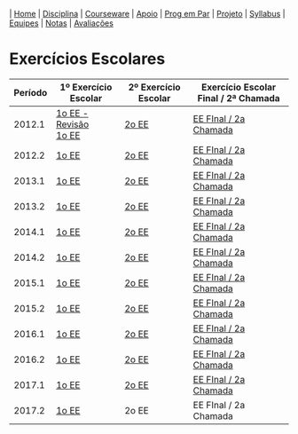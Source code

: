 | [Home](https://github.com/vinicius3w/if977) | [Disciplina](/pages/disciplina.md) | [Courseware](/pages/courseware.md) | [Apoio](/pages/apoio.md) | [Prog em Par](/pages/pairprogramming.md) | [Projeto](/pages/projeto.md) | [Syllabus](/pages/syllabus.md) | [Equipes](/pages/equipes.md) | [Notas](/pages/avaliacoes.md) | [Avaliações](/pages/exerciciosescolares.md)

# Exercícios Escolares

| Período | 1º Exercício Escolar | 2º Exercício Escolar | Exercício Escolar Final / 2ª Chamada |
|---------|----------------------|----------------------|--------------------------------------|
| 2012.1 | [1o EE - Revisão](https://github.com/vinicius3w/IF977/blob/master/exams/if977-2012-1-Prova1%20-%20revisao%20ESS.pdf) <BR> [1o EE](https://github.com/vinicius3w/IF977/blob/master/exams/if977-2012-1-Prova1.pdf) | [2o EE](https://github.com/vinicius3w/IF977/blob/master/exams/if977-2012-1-Prova2.pdf) | [EE FInal / 2a Chamada](https://github.com/vinicius3w/IF977/blob/master/exams/if977-2012-1-Prova-Final.pdf) |
| 2012.2 | [1o EE](https://github.com/vinicius3w/IF977/blob/master/exams/if977-2012-2-Prova1.pdf) | [2o EE](https://github.com/vinicius3w/IF977/blob/master/exams/if977-2012-2-Prova2.pdf) | [EE FInal / 2a Chamada](https://github.com/vinicius3w/IF977/blob/master/exams/if977-2012-2-Prova-Final.pdf) |
| 2013.1 | [1o EE](https://github.com/vinicius3w/IF977/blob/master/exams/if977-2013-1-Prova1.pdf) | [2o EE](https://github.com/vinicius3w/IF977/blob/master/exams/if977-2013-1-Prova2.pdf) | [EE FInal / 2a Chamada](https://github.com/vinicius3w/IF977/blob/master/exams/if977-2013-1-Prova-Final.pdf) |
| 2013.2 | [1o EE](https://github.com/vinicius3w/IF977/blob/master/exams/if977-2013-2-Prova1.pdf) | [2o EE](https://github.com/vinicius3w/IF977/blob/master/exams/if977-2013-2-Prova2.pdf) | [EE FInal / 2a Chamada](https://github.com/vinicius3w/IF977/blob/master/exams/if977-2013-2-Prova-Final.pdf) |
| 2014.1 | [1o EE](https://github.com/vinicius3w/IF977/blob/master/exams/if977-2014-1-Prova1.pdf) | [2o EE](https://github.com/vinicius3w/IF977/blob/master/exams/if977-2014-1-Prova2.pdf) | [EE FInal / 2a Chamada](https://github.com/vinicius3w/IF977/blob/master/exams/if977-2014-1-Prova-Final.pdf) |
| 2014.2 | [1o EE](https://github.com/vinicius3w/IF977/blob/master/exams/if977-2014-2-Prova1.pdf) | [2o EE](https://github.com/vinicius3w/IF977/blob/master/exams/if977-2014-2-Prova2.pdf) | [EE FInal / 2a Chamada](https://github.com/vinicius3w/IF977/blob/master/exams/if977-2014-2-Prova-Final.pdf) |
| 2015.1 | [1o EE](https://github.com/vinicius3w/IF977/blob/master/exams/if977-2015-1-Prova1.pdf) | [2o EE](https://github.com/vinicius3w/IF977/blob/master/exams/if977-2015-1-Prova2.pdf) | [EE FInal / 2a Chamada](https://github.com/vinicius3w/IF977/blob/master/exams/if977-2015-1-Prova-Final.pdf) |
| 2015.2 | [1o EE](https://github.com/vinicius3w/IF977/blob/master/exams/if977-2015-2-Prova1.pdf) | [2o EE](https://github.com/vinicius3w/IF977/blob/master/exams/if977-2015-2-Prova2.pdf) | [EE FInal / 2a Chamada](https://github.com/vinicius3w/IF977/blob/master/exams/if977-2015-2-Prova-Final.pdf) |
| 2016.1 | [1o EE](https://github.com/vinicius3w/IF977/blob/master/exams/if977-2016-1-Prova1.pdf) | [2o EE](https://github.com/vinicius3w/IF977/blob/master/exams/if977-2016-1-Prova2.pdf) | [EE FInal / 2a Chamada](https://github.com/vinicius3w/IF977/blob/master/exams/if977-2016-1-Prova-Final.pdf) |
| 2016.2 | [1o EE](https://github.com/vinicius3w/IF977/blob/master/exams/if977-2016-2-Prova1.pdf) | [2o EE](https://github.com/vinicius3w/IF977/blob/master/exams/if977-2016-2-Prova2.pdf) | [EE FInal / 2a Chamada](https://github.com/vinicius3w/IF977/blob/master/exams/if977-2016-2-Prova-Final.pdf) |
| 2017.1 | [1o EE](https://github.com/vinicius3w/IF977/blob/master/exams/if977-2017-1-Prova1.pdf) | [2o EE](https://github.com/vinicius3w/IF977/blob/master/exams/if977-2017-1-Prova2.pdf) | [EE FInal / 2a Chamada](https://github.com/vinicius3w/IF977/blob/master/exams/if977-2017-1-Prova-Final.pdf) |
| 2017.2 | [1o EE](https://github.com/vinicius3w/IF977/blob/master/exams/if977-2017-2-Prova1.pdf) | 2o EE | EE FInal / 2a Chamada |
